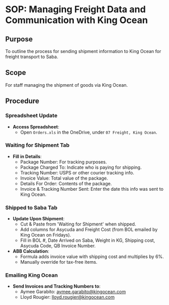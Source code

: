 # SOP: Managing Freight Data and Communication with King Ocean

## Purpose
To outline the process for sending shipment information to King Ocean for freight transport to Saba.

## Scope
For staff managing the shipment of goods via King Ocean.

## Procedure

### Spreadsheet Update
- **Access Spreadsheet**:
    - Open `Orders.xls` in the OneDrive, under `07 Freight, King Ocean`.

### Waiting for Shipment Tab
- **Fill in Details**:
    - Package Number: For tracking purposes.
    - Package Charged To: Indicate who is paying for shipping.
    - Tracking Number: USPS or other courier tracking info.
    - Invoice Value: Total value of the package.
    - Details For Order: Contents of the package.
    - Invoice & Tracking Number Sent: Enter the date this info was sent to King Ocean.

### Shipped to Saba Tab
- **Update Upon Shipment**:
    - Cut & Paste from 'Waiting for Shipment' when shipped.
    - Add columns for Asycuda and Freight Cost (from BOL emailed by King Ocean on Fridays).
    - Fill in BOL #, Date Arrived on Saba, Weight in KG, Shipping cost, Asycuda Code, QB Invoice Number.
- **ABB Calculation**:
    - Formula adds invoice value with shipping cost and multiplies by 6%.
    - Manually override for tax-free items.

### Emailing King Ocean
- **Send Invoices and Tracking Numbers to**:
    - Aymee Garabito: <aymee.garabito@kingocean.com>
    - Lloyd Rougier: <lloyd.rougier@kingocean.com>